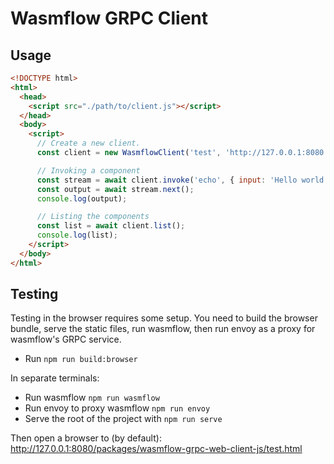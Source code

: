 # Wasmflow GRPC Client

## Usage

```html
<!DOCTYPE html>
<html>
  <head>
    <script src="./path/to/client.js"></script>
  </head>
  <body>
    <script>
      // Create a new client.
      const client = new WasmflowClient('test', 'http://127.0.0.1:8080');

      // Invoking a component
      const stream = await client.invoke('echo', { input: 'Hello world' });
      const output = await stream.next();
      console.log(output);

      // Listing the components
      const list = await client.list();
      console.log(list);
    </script>
  </body>
</html>
```

## Testing

Testing in the browser requires some setup. You need to build the browser bundle, serve the static files, run wasmflow, then run envoy as a proxy for wasmflow's GRPC service.

- Run `npm run build:browser`

In separate terminals:

- Run wasmflow `npm run wasmflow`
- Run envoy to proxy wasmflow `npm run envoy`
- Serve the root of the project with `npm run serve`

Then open a browser to (by default): http://127.0.0.1:8080/packages/wasmflow-grpc-web-client-js/test.html
